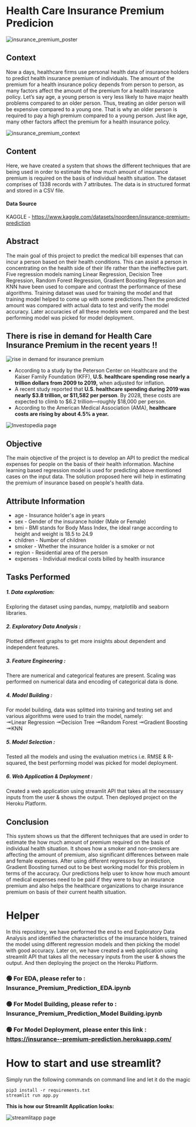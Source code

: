 # Health Care Insurance Premium Predicion

![insurance_premium_poster](/images/insurance_premium_poster.jpg)

## Context
Now a days, healthcare firms use personal health data of insurance holders to predict health insurance premium of individuals. The amount of the premium for a health insurance policy depends from person to person, as many factors affect the amount of the premium for a health insurance policy. Let’s say age, a young person is very less likely to have major health problems compared to an older person. Thus, treating an older person will be expensive compared to a young one. That is why an older person is required to pay a high premium compared to a young person. Just like age, many other factors affect the premium for a health insurance policy.

![insurance_premium_context](/images/insurance_premium_context.jpg)

## Content
Here, we have created a system that shows the different techniques that are being used in order to estimate the how much amount of insurance premium is required on the basis of individual health situation. The dataset comprises of 1338 records with 7 attributes. The data is in structured format and stored in a CSV file. 

#### Data Source
KAGGLE - https://www.kaggle.com/datasets/noordeen/insurance-premium-prediction

## Abstract
The main goal of this project to predict the medical bill expenses that can incur a person based on their health conditions. This can assist a person in concentrating on the health side of their life rather than the ineffective part. Five regression models naming Linear Regression, Decision Tree Regression, Random Forest Regression, Gradient Boosting Regression and KNN have been used to compare and contrast the performance of these algorithms. Training dataset was used for training the model and that training model helped to come up with some predictions.Then the predicted amount was compared with actual data to test and verify the model accuracy. Later accuracies of all these models were compared and the best performing model was picked for model deployment.

## __There is rise in demand for Health Care Insurance Premium in the recent years !!__

![rise in demand for insurance premium](/images/rising_demand.jpg)

- According to a study by the Peterson Center on Healthcare and the Kaiser Family Foundation (KFF), __U.S. healthcare spending rose nearly a trillion dollars from 2009 to 2019,__ when adjusted for inflation.
- A recent study reported that __U.S. healthcare spending during 2019 was nearly $3.8 trillion, or $11,582 per person__. By 2028, these costs are expected to climb to $6.2 trillion—roughly $18,000 per person.
- According to the American Medical Association (AMA), __healthcare costs are rising by about 4.5% a year.__

![Investopedia page](/images/rising_cost_insurance.jpg)

## Objective
The main objective of the project is to develop an API to predict the medical expenses for people on the basis of their health information. Machine learning based regression model is used for predicting above mentioned cases on the input data. The solution proposed here will help in estimating the premium of insurance based on people's health data.

## Attribute Information
- age - Insurance holder's age in years
- sex - Gender of the insurance holder (Male or Female)
- bmi - BMI stands for Body Mass Index, the ideal range according to height and weight is 18.5 to 24.9
- children - Number of children
- smoker - Whether the insurance holder is a smoker or not
- region - Residential area of the person
- expenses - Individual medical costs billed by health insurance

## Tasks Performed
##### 1. Data exploration: 
Exploring the dataset using pandas, numpy, matplotlib and seaborn libraries.

##### 2. Exploratory Data Analysis : 
Plotted different graphs to get more insights about dependent and independent features.

##### 3. Feature Engineering : 
There are numerical and categorical features are present. Scaling was performed on numerical data and encoding of categorical data is done.

##### 4. Model Building : 
For model building, data was splitted into training and testing set and various algorithms were used to train the model, namely:<br>
    ⇥Linear Regression
    ⇥Decision Tree
 	⇥Random Forest
 	⇥Gradient Boosting
 	⇥KNN

##### 5. Model Selection : 
Tested all the models and using the evaluation metrics i.e. RMSE & R-squared, the best performing model was picked for model deployment.

##### 6. Web Application & Deployment : 
Created a web application using streamlit API that takes all the necessary inputs from the user & shows the output. Then deployed project on the Heroku Platform.

## Conclusion
This system shows us that the different techniques that are used in order to estimate the how much amount of premium required on the basis of individual health situation. It shows how a smoker and non-smokers are affecting the amount of premium, also significant differences between male and female expenses. After using different regressors for prediction, Gradient Boosting turned out to be best working model for this problem in terms of the accuracy. Our predictions help user to know how much amount of medical expenses need to be paid if they were to buy an insurance premium and also helps the healthcare organizations to charge insurance premium on basis of their current health situation.

# Helper
In this repository, we have performed the end to end Exploratory Data Analysis and identified the characteristics of the insurance holders, trained the model using different regression models and then picking the model with good accuracy. Later on, we have created a web application using streamlit API that takes all the necessary inputs from the user & shows the output. And then deploying the project on the Heroku Platform.

### 🟢 For EDA, please refer to : Insurance_Premium_Prediction_EDA.ipynb
### 🟢 For Model Building, please refer to : Insurance_Premium_Prediction_Model Building.ipynb
### 🟢 For Model Deployment, please enter this link : https://insurance--premium-prediction.herokuapp.com/

# How to start and use streamlit?

Simply run the following commands on command line and let it do the magic
```
pip3 install -r requirements.txt
streamlit run app.py
```

__This is how our Streamlit Application looks:__

![streamlitapp page](/images/app_1.jpg)